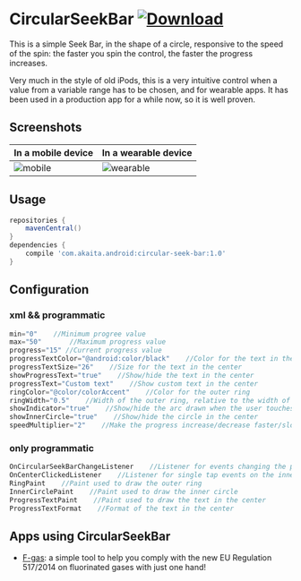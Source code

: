 # CircularSeekBar [ ![Download](https://api.bintray.com/packages/akaita/android/circular-seek-bar/images/download.svg) ](https://bintray.com/akaita/android/circular-seek-bar/_latestVersion)

This is a simple Seek Bar, in the shape of a circle, responsive to the speed of the spin: the faster you spin the control, the faster the progress increases.

Very much in the style of old iPods, this is a very intuitive control when a value from a variable range has to be chosen, and for wearable apps. It has been used in a production app for a while now, so it is well proven.

## Screenshots

| In a mobile device | In a wearable device |
| - | - |
| ![mobile](https://github.com/paxku/CircularSeekBar/blob/master/screenshots/mobile.gif "In a mobile phone") | ![wearable](https://github.com/paxku/CircularSeekBar/blob/master/screenshots/wear.png "In a wearable device") |

## Usage

```groovy
repositories {
    mavenCentral()
}
dependencies {
    compile 'com.akaita.android:circular-seek-bar:1.0'
}
```

## Configuration

### xml && programmatic

```java
min="0"    //Minimum progree value
max="50"       //Maximum progress value
progress="15" //Current progress value
progressTextColor="@android:color/black"    //Color for the text in the center
progressTextSize="26"    //Size for the text in the center
showProgressText="true"    //Show/hide the text in the center
progressText="Custom text"    //Show custom text in the center
ringColor="@color/colorAccent"    //Color for the outer ring
ringWidth="0.5"    //Width of the outer ring, relative to the width of the whole view
showIndicator="true"    //Show/hide the arc drawn when the user touches the ring
showInnerCircle="true"    //Show/hide the circle in the center
speedMultiplier="2"    //Make the progress increase/decrease faster/slower
```

### only programmatic

```java
OnCircularSeekBarChangeListener    //Listener for events changing the progress
OnCenterClickedListener    //Listener for single tap events on the inner circle
RingPaint    //Paint used to draw the outer ring
InnerCirclePaint    //Paint used to draw the inner circle
ProgressTextPaint    //Paint used to draw the text in the center
ProgressTextFormat    //Format of the text in the center
```

## Apps using CircularSeekBar

 - [F-gas](https://play.google.com/store/apps/details?id=com.akaita.fgas): a simple tool to help you comply with the new EU Regulation 517/2014 on fluorinated gases with just one hand!

